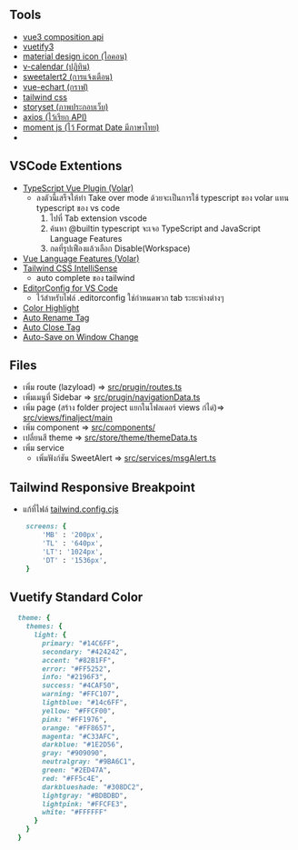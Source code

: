 ## Tools
- [vue3 composition api ](https://vuejs.org/guide/introduction.html#what-is-vue)
- [vuetify3](https://next.vuetifyjs.com/en/getting-started/installation/)
- [material design icon (ไอคอน)](https://materialdesignicons.com/)
- [v-calendar (ปฏิทิน)](https://vcalendar.io/)
- [sweetalert2 (การแจ้งเตือน)](https://sweetalert2.github.io/)
- [vue-echart (กราฟ)](https://echarts.apache.org/examples/en/index.html#chart-type-scatter)
- [tailwind css](https://tailwindcss.com/docs/installation)
- [storyset (ภาพประกอบเว็บ)](https://storyset.com/online)
- [axios (ไว้เรียก API)](https://devahoy.com/blog/fetch-api-with-axios)
- [moment js (ไว้ Format Date มีภาษาไทย)](https://momentjs.com/)
- 
## VSCode Extentions
- [TypeScript Vue Plugin (Volar)](https://marketplace.visualstudio.com/items?itemName=Vue.vscode-typescript-vue-plugin)
    - ลงตัวนี้เสร็จให้ทำ Take over mode ด้วยจะเป็นการใช้ typescript ของ volar แทน typescript ของ vs code
        1. ไปที่ Tab extension vscode
        2. ค้นหา @builtin typescript จะเจอ TypeScript and JavaScript Language Features
        3. กดที่รูปเฟืองแล้วเลือก Disable(Workspace)
- [Vue Language Features (Volar)](https://marketplace.visualstudio.com/items?itemName=Vue.volar)
- [Tailwind CSS IntelliSense](https://marketplace.visualstudio.com/items?itemName=bradlc.vscode-tailwindcss)
    - auto complete ของ tailwind
- [EditorConfig for VS Code](https://marketplace.visualstudio.com/items?itemName=EditorConfig.EditorConfig)
    - ไว้สำหรับไฟล์ .editorconfig ใช่กำหนดพวก tab ระยะห่างต่างๆ
- [Color Highlight](https://marketplace.visualstudio.com/items?itemName=naumovs.color-highlight)
- [Auto Rename Tag](https://marketplace.visualstudio.com/items?itemName=formulahendry.auto-rename-tag)
- [Auto Close Tag](https://marketplace.visualstudio.com/items?itemName=formulahendry.auto-close-tag)
- [Auto-Save on Window Change](https://marketplace.visualstudio.com/items?itemName=mcright.auto-save)

## Files
- เพิ่ม route (lazyload) => [src/prugin/routes.ts](https://github.com/parnuphun/ResearchProgressTrackingSystem/blob/master/src/plugin/routes.ts)
- เพิ่มเมนูที่ Sidebar => [src/prugin/navigationData.ts](https://github.com/parnuphun/ResearchProgressTrackingSystem/blob/master/src/plugin/navigationData.ts)
- เพิ่ม page (สร้าง folder project แยกในโฟลเดอร์ views ก๋ได่)=> [src/views/finalject/main](https://github.com/parnuphun/ResearchProgressTrackingSystem/tree/master/src/views)
- เพิ่ม component => [src/components/](https://github.com/parnuphun/ResearchProgressTrackingSystem/tree/master/src/components)
- เปลี่ยนสี theme => [src/store/theme/themeData.ts](https://github.com/parnuphun/ResearchProgressTrackingSystem/blob/master/src/store/theme/themeData.ts)
- เพิ่ม service
    - เพิ่มฟังก์ชัน SweetAlert => [src/services/msgAlert.ts](https://github.com/parnuphun/ResearchProgressTrackingSystem/blob/master/src/services/msgAlert.ts)

## Tailwind Responsive Breakpoint
- แก้ที่ไฟล์ [tailwind.config.cjs](https://github.com/parnuphun/ResearchProgressTrackingSystem/blob/master/tailwind.config.cjs)
```ruby
    screens: {
        'MB' : '200px',
        'TL' : '640px',
        'LT': '1024px',
        'DT' : '1536px',
    }
```

## Vuetify Standard Color 
```ruby
  theme: {
    themes: {
      light: {
        primary: "#14C6FF",
        secondary: "#424242",
        accent: "#82B1FF",
        error: "#FF5252",
        info: "#2196F3",
        success: "#4CAF50",
        warning: "#FFC107",
        lightblue: "#14c6FF",
        yellow: "#FFCF00",
        pink: "#FF1976",
        orange: "#FF8657",
        magenta: "#C33AFC",
        darkblue: "#1E2D56",
        gray: "#909090",
        neutralgray: "#9BA6C1",
        green: "#2ED47A",
        red: "#FF5c4E",
        darkblueshade: "#308DC2",
        lightgray: "#BDBDBD",
        lightpink: "#FFCFE3",
        white: "#FFFFFF"
      }
    }
  }
```
